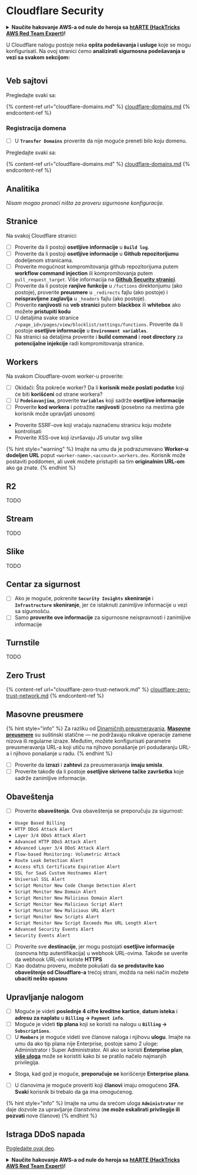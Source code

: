 # Cloudflare Security

<details>

<summary><strong>Naučite hakovanje AWS-a od nule do heroja sa</strong> <a href="https://training.hacktricks.xyz/courses/arte"><strong>htARTE (HackTricks AWS Red Team Expert)</strong></a><strong>!</strong></summary>

Drugi načini podrške HackTricks-u:

* Ako želite da vidite svoju **kompaniju reklamiranu na HackTricks-u** ili da **preuzmete HackTricks u PDF formatu** proverite [**PLANOVE ZA PRIJATELJSTVO**](https://github.com/sponsors/carlospolop)!
* Nabavite [**zvanični PEASS & HackTricks swag**](https://peass.creator-spring.com)
* Otkrijte [**Porodicu PEASS**](https://opensea.io/collection/the-peass-family), našu kolekciju ekskluzivnih [**NFT-ova**](https://opensea.io/collection/the-peass-family)
* **Pridružite se** 💬 [**Discord grupi**](https://discord.gg/hRep4RUj7f) ili [**telegram grupi**](https://t.me/peass) ili nas **pratite** na **Twitteru** 🐦 [**@hacktricks\_live**](https://twitter.com/hacktricks\_live)**.**
* **Podelite svoje hakovanje trikove slanjem PR-ova na** [**HackTricks**](https://github.com/carlospolop/hacktricks) i [**HackTricks Cloud**](https://github.com/carlospolop/hacktricks-cloud) github repozitorijume.

</details>

U Cloudflare nalogu postoje neka **opšta podešavanja i usluge** koje se mogu konfigurisati. Na ovoj stranici ćemo **analizirati sigurnosna podešavanja u vezi sa svakom sekcijom:**

<figure><img src="../../.gitbook/assets/image (117).png" alt=""><figcaption></figcaption></figure>

## Veb sajtovi

Pregledajte svaki sa:

{% content-ref url="cloudflare-domains.md" %}
[cloudflare-domains.md](cloudflare-domains.md)
{% endcontent-ref %}

### Registracija domena

* [ ] U **`Transfer Domains`** proverite da nije moguće preneti bilo koju domenu.

Pregledajte svaki sa:

{% content-ref url="cloudflare-domains.md" %}
[cloudflare-domains.md](cloudflare-domains.md)
{% endcontent-ref %}

## Analitika

_Nisam mogao pronaći ništa za proveru sigurnosne konfiguracije._

## Stranice

Na svakoj Cloudflare stranici:

* [ ] Proverite da li postoji **osetljive informacije** u **`Build log`**.
* [ ] Proverite da li postoji **osetljive informacije** u **Github repozitorijumu** dodeljenom stranicama.
* [ ] Proverite mogućnost kompromitovanja github repozitorijuma putem **workflow command injection** ili kompromitovanja putem `pull_request_target`. Više informacija na [**Github Security stranici**](../github-security/).
* [ ] Proverite da li postoje **ranjive funkcije** u `/fuctions` direktorijumu (ako postoje), proverite **preusmere** u `_redirects` fajlu (ako postoje) i **neispravljene zaglavlja** u `_headers` fajlu (ako postoje).
* [ ] Proverite **ranjivosti** na **veb stranici** putem **blackbox** ili **whitebox** ako možete **pristupiti kodu**
* [ ] U detaljima svake stranice `/<page_id>/pages/view/blocklist/settings/functions`. Proverite da li postoje **osetljive informacije** u **`Environment variables`**.
* [ ] Na stranici sa detaljima proverite i **build command** i **root directory** za **potencijalne injekcije** radi kompromitovanja stranice.

## **Workers**

Na svakom Cloudflare-ovom worker-u proverite:

* [ ] Okidači: Šta pokreće worker? Da li **korisnik može poslati podatke** koji će biti **korišćeni** od strane workera?
* [ ] U **`Podešavanjima`**, proverite **`Variables`** koji sadrže **osetljive informacije**
* [ ] Proverite **kod workera** i potražite **ranjivosti** (posebno na mestima gde korisnik može upravljati unosom)
* Proverite SSRF-ove koji vraćaju naznačenu stranicu koju možete kontrolisati
* Proverite XSS-ove koji izvršavaju JS unutar svg slike

{% hint style="warning" %}
Imajte na umu da je podrazumevano **Worker-u dodeljen URL** poput `<worker-name>.<account>.workers.dev`. Korisnik može postaviti poddomen, ali uvek možete pristupiti sa tim **originalnim URL-om** ako ga znate.
{% endhint %}

## R2

TODO

## Stream

TODO

## Slike

TODO

## Centar za sigurnost

* [ ] Ako je moguće, pokrenite **`Security Insights`** **skeniranje** i **`Infrastructure`** **skeniranje**, jer će istaknuti zanimljive informacije u vezi sa sigurnošću.
* [ ] Samo **proverite ove informacije** za sigurnosne neispravnosti i zanimljive informacije

## Turnstile

TODO

## **Zero Trust**

{% content-ref url="cloudflare-zero-trust-network.md" %}
[cloudflare-zero-trust-network.md](cloudflare-zero-trust-network.md)
{% endcontent-ref %}

## Masovne preusmere

{% hint style="info" %}
Za razliku od [Dinamičnih preusmeravanja](https://developers.cloudflare.com/rules/url-forwarding/dynamic-redirects/), [**Masovne preusmere**](https://developers.cloudflare.com/rules/url-forwarding/bulk-redirects/) su suštinski statične — ne podržavaju nikakve operacije zamene nizova ili regularne izraze. Međutim, možete konfigurisati parametre preusmeravanja URL-a koji utiču na njihovo ponašanje pri podudaranju URL-a i njihovo ponašanje u radu.
{% endhint %}

* [ ] Proverite da **izrazi** i **zahtevi** za preusmeravanja **imaju smisla**.
* [ ] Proverite takođe da li postoje **osetljive skrivene tačke završetka** koje sadrže zanimljive informacije.

## Obaveštenja

* [ ] Proverite **obaveštenja**. Ova obaveštenja se preporučuju za sigurnost:
* `Usage Based Billing`
* `HTTP DDoS Attack Alert`
* `Layer 3/4 DDoS Attack Alert`
* `Advanced HTTP DDoS Attack Alert`
* `Advanced Layer 3/4 DDoS Attack Alert`
* `Flow-based Monitoring: Volumetric Attack`
* `Route Leak Detection Alert`
* `Access mTLS Certificate Expiration Alert`
* `SSL for SaaS Custom Hostnames Alert`
* `Universal SSL Alert`
* `Script Monitor New Code Change Detection Alert`
* `Script Monitor New Domain Alert`
* `Script Monitor New Malicious Domain Alert`
* `Script Monitor New Malicious Script Alert`
* `Script Monitor New Malicious URL Alert`
* `Script Monitor New Scripts Alert`
* `Script Monitor New Script Exceeds Max URL Length Alert`
* `Advanced Security Events Alert`
* `Security Events Alert`
* [ ] Proverite sve **destinacije**, jer mogu postojati **osetljive informacije** (osnovna http autentifikacija) u webhook URL-ovima. Takođe se uverite da webhook URL-ovi koriste **HTTPS**
* [ ] Kao dodatnu proveru, možete pokušati da **se predstavite kao obaveštenje od Cloudflare-a** trećoj strani, možda na neki način možete **ubaciti nešto opasno**

## Upravljanje nalogom

* [ ] Moguće je videti **poslednje 4 cifre kreditne kartice**, **datum isteka** i **adresu za naplatu** u **`Billing` -> `Payment info`**.
* [ ] Moguće je videti **tip plana** koji se koristi na nalogu u **`Billing` -> `Subscriptions`**.
* [ ] U **`Members`** je moguće videti sve članove naloga i njihovu **ulogu**. Imajte na umu da ako tip plana nije Enterprise, postoje samo 2 uloge: Administrator i Super Administrator. Ali ako se koristi **Enterprise plan**, [**više uloga**](https://developers.cloudflare.com/fundamentals/account-and-billing/account-setup/account-roles/) može se koristiti kako bi se pratilo načelo najmanjih privilegija.
* Stoga, kad god je moguće, **preporučuje se** korišćenje **Enterprise plana**.
* [ ] U članovima je moguće proveriti koji **članovi** imaju omogućeno **2FA**. **Svaki** korisnik bi trebalo da ga ima omogućenog.

{% hint style="info" %}
Imajte na umu da srećom uloga **`Administrator`** ne daje dozvole za upravljanje članstvima (**ne može eskalirati privilegije ili pozvati** nove članove)
{% endhint %}
## Istraga DDoS napada

[Pogledajte ovaj deo](cloudflare-domains.md#cloudflare-ddos-protection).

<details>

<summary><strong>Naučite hakovanje AWS-a od nule do heroja sa</strong> <a href="https://training.hacktricks.xyz/courses/arte"><strong>htARTE (HackTricks AWS Red Team Expert)</strong></a><strong>!</strong></summary>

Drugi načini podrške HackTricks-u:

* Ako želite da vidite **vašu kompaniju reklamiranu na HackTricks-u** ili **preuzmete HackTricks u PDF formatu** proverite [**PLANOVE ZA PRIJATELJSTVO**](https://github.com/sponsors/carlospolop)!
* Nabavite [**zvanični PEASS & HackTricks swag**](https://peass.creator-spring.com)
* Otkrijte [**The PEASS Family**](https://opensea.io/collection/the-peass-family), našu kolekciju ekskluzivnih [**NFT-ova**](https://opensea.io/collection/the-peass-family)
* **Pridružite se** 💬 [**Discord grupi**](https://discord.gg/hRep4RUj7f) ili [**telegram grupi**](https://t.me/peass) ili nas **pratite** na **Twitteru** 🐦 [**@hacktricks\_live**](https://twitter.com/hacktricks\_live)**.**
* **Podelite svoje hakovanje trikove slanjem PR-ova na** [**HackTricks**](https://github.com/carlospolop/hacktricks) i [**HackTricks Cloud**](https://github.com/carlospolop/hacktricks-cloud) github repozitorijume.

</details>
